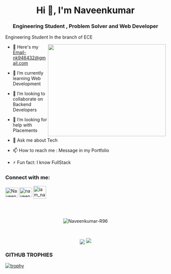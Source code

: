<h1 align="center">Hi 👋, I'm Naveenkumar</h1>
<h3 align="center">Engineering Student , Problem Solver and  Web Developer</h3>

Engineering Student In the branch of ECE

<img align="right" width="370" height="290" src="https://i.pinimg.com/originals/47/f0/34/47f0342cec72b800463bf003eac1257e.gif">

- 🔭 Here's my Email-nk946432@gmail.com

- 🌱 I’m currently learning Web Development

- 👯 I’m looking to collaborate on Backend  Developers
  
- 🤔 I’m looking for help with Placements
  
- 💬 Ask me about Tech
  
- 📫 How to reach me : Message in my Portfolio
  
- ⚡ Fun fact: I know FullStack 
  
<h3 align="left">Connect with me:</h3>
<p align="left">
<a href="https://x.com/NaveenKumar__96" target="blank"><img align="center" src="https://raw.githubusercontent.com/rahuldkjain/github-profile-readme-generator/master/src/images/icons/Social/twitter.svg" alt="Naveenkumar__96" height="30" width="40" /></a>
<a href="https://www.linkedin.com/in/naveenkumar-r96/" target="blank"><img align="center" src="https://raw.githubusercontent.com/rahuldkjain/github-profile-readme-generator/master/src/images/icons/Social/linked-in-alt.svg" alt="naveen-kumar-1361252b7" height="30" width="40" /></a>
<a href="https://instagram.com/iam_naveen_17" target="blank"><img align="center" src="https://raw.githubusercontent.com/rahuldkjain/github-profile-readme-generator/master/src/images/icons/Social/instagram.svg" alt="iam_naveen_17 height="30" width="40" /></a>

<br></br>






<p align="center"><img align="center" src="https://github-readme-streak-stats.herokuapp.com/?user=Naveenkumar-R96" alt="Naveenkumar-R96" /></p>
<br>
<p align="center"><img align="center" src="https://github-readme-stats.vercel.app/api/top-langs/?username=Naveenkumar-R96&hide=css,html&theme=tokyonight">
 <img src = "https://github-readme-stats.vercel.app/api/top-langs/?username=Naveenkumar-R96&hide=handlebars&theme=tokyonight">
</p>



### GITHUB TROPHIES

[![trophy](https://github-profile-trophy.vercel.app/?username=Naveenkumar-R96)](https://github.com/ryo-ma/github-profile-trophy)<br>

 
